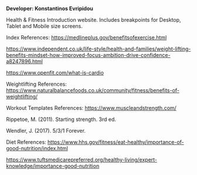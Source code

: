 **Developer: Konstantinos Evripidou**

Health & Fitness Introduction website. Includes breakpoints for Desktop, Tablet and Mobile size screens.

Index References:
https://medlineplus.gov/benefitsofexercise.html

https://www.independent.co.uk/life-style/health-and-families/weight-lifting-benefits-mindset-how-improved-focus-ambition-drive-confidence-a8247896.html

https://www.openfit.com/what-is-cardio

Weightlifting References:
https://www.naturalbalancefoods.co.uk/community/fitness/benefits-of-weightlifting/

Workout Templates References:
https://www.muscleandstrength.com/

Rippetoe, M. (2011). Starting strength. 3rd ed.

Wendler, J. (2017). 5/3/1 Forever.

Diet References:
https://www.hhs.gov/fitness/eat-healthy/importance-of-good-nutrition/index.html

https://www.tuftsmedicarepreferred.org/healthy-living/expert-knowledge/importance-good-nutrition


